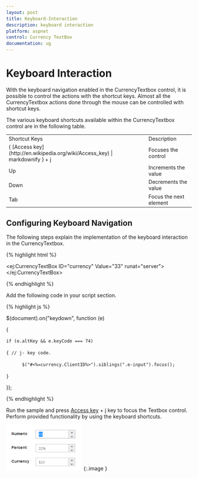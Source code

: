 ```yaml
---
layout: post
title: Keyboard-Interaction
description: keyboard interaction
platform: aspnet
control: Currency TextBox
documentation: ug
---
```


# Keyboard Interaction

With the keyboard navigation enabled in the CurrencyTextbox control, it is possible to control the actions with the shortcut keys. Almost all the CurrencyTextbox actions done through the mouse can be controlled with shortcut keys.

The various keyboard shortcuts available within the CurrencyTextbox control are in the following table. 


<table>
<tr>
<td>
Shortcut Keys</td><td>
Description</td></tr>
<tr>
<td>
{ [Access key](http://en.wikipedia.org/wiki/Access_key) | markdownify } + j</td><td>
Focuses the control</td></tr>
<tr>
<td>
Up</td><td>
Increments the value</td></tr>
<tr>
<td>
Down</td><td>
Decrements the value</td></tr>
<tr>
<td>
Tab</td><td>
Focus the next element</td></tr>
</table>


## Configuring Keyboard Navigation

The following steps explain the implementation of the keyboard interaction in the CurrencyTextbox.

{% highlight html %}

&lt;ej:CurrencyTextBox ID="currency" Value="33" runat="server"&gt; &lt;/ej:CurrencyTextBox&gt; 

{% endhighlight %}

Add the following code in your script section.

{% highlight js %}

$(document).on("keydown", function (e) 

{

    if (e.altKey && e.keyCode === 74) 

    { // j- key code.

          $("#<%=currency.ClientID%>").siblings(".e-input").focus();

    }

});



{% endhighlight %}

Run the sample and press [Access key](http://en.wikipedia.org/wiki/Access_key) + j key to focus the Textbox control. Perform provided functionality by using the keyboard shortcuts.

![](Keyboard-Interaction_images/Keyboard-Interaction_img1.png)
{:.image }



